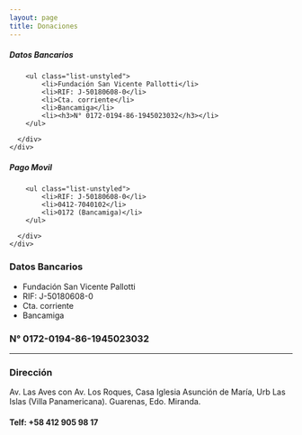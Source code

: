 ```yaml
---
layout: page
title: Donaciones
---
```


<div class="row">
  <div class="col-sm-6 mb-3 mb-sm-0">
    <div class="card">
      <div class="card-body">
        <h5 class="card-title">Datos Bancarios</h5>
        
        <ul class="list-unstyled">
            <li>Fundación San Vicente Pallotti</li>
            <li>RIF: J-50180608-0</li>
            <li>Cta. corriente</li>
            <li>Bancamiga</li>
            <li><h3>N° 0172-0194-86-1945023032</h3></li>
        </ul>

      </div>
    </div>
  </div>
  <div class="col-sm-6">
    <div class="card">
      <div class="card-body">
        <h5 class="card-title">Pago Movil</h5>
        
        <ul class="list-unstyled">
            <li>RIF: J-50180608-0</li>
            <li>0412-7040102</li>
            <li>0172 (Bancamiga)</li>
        </ul>

      </div>
    </div>
  </div>
</div>


<!-- ideonapi -->
<!-------------dos------------->
<div class="6u$ 12u$(small)">
  <h3>Datos Bancarios</h3>
      <ul class="alt">
      <li>Fundación San Vicente Pallotti</li>
      <li>RIF: J-50180608-0</li>
      <li>Cta. corriente</li>
      <li>Bancamiga</li>
      </ul>
      <h3>N° 0172-0194-86-1945023032</h3>
  </div>
<hr class="major">
<!-- Break -->

<div class="row">
<!-------------uno------------->
<div class="6u 12u$(small)">
    <h3>Dirección</h3>
<p>Av. Las Aves con Av. Los Roques, Casa Iglesia Asunción de María, Urb Las Islas (Villa Panamericana). Guarenas, Edo. Miranda.</p>
    <h4>Telf: +58 412 905 98 17</h4>
</div>
